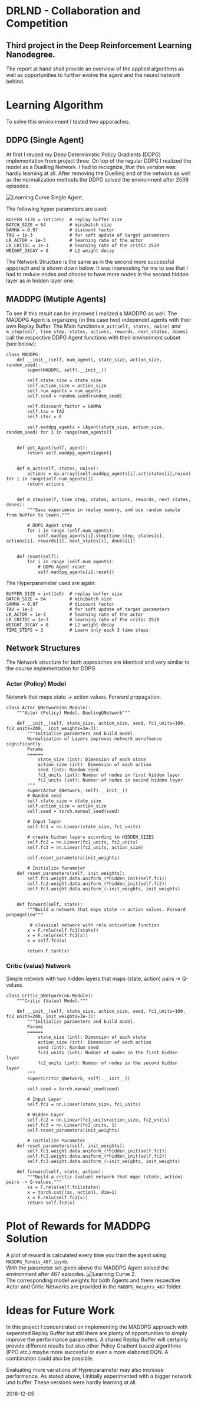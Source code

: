 # DRLND - Collaboration and Competition
## Third project in the Deep Reinforcement Learning Nanodegree.

The report at hand shall provide an overview of the applied algorithms as well as opportunities to further evolve the agent and the neural network behind.

# Learning Algorithm

To solve this environment I tested two apporaches.

## DDPG (Single Agent)
At first I reused my Deep Deterministic Policy Gradients (DDPG) implementation from project three. On top of the regular DDPG I realized the model as a Duelling Network. I had to recognize, that this version was hardly learning at all. After removing the Duelling end of the network as well as the normalization methods the DDPG solved the environment after 2539 episodes. 

![Learning Curve Single Agent.](learning_curve_single_agent_2539.png)

The following hyper parameters are used:

```
BUFFER_SIZE = int(1e5)  # replay buffer size
BATCH_SIZE = 64         # minibatch size
GAMMA = 0.97            # discount factor
TAU = 1e-3              # for soft update of target parameters
LR_ACTOR = 1e-3         # learning rate of the actor
LR_CRITIC = 1e-3        # learning rate of the critic 2539
WEIGHT_DECAY = 0        # L2 weight decay
```
The Network Structure is the same as in the second more successful apporach and is shown down below. It was interessting for me to see that I had to reduce nodes and choose to have more nodes in the second hidden layer as in hidden layer one.
<br>

## MADDPG (Mutiple Agents)
To see if this result can be improved I realized a MADDPG as well. The MADDPG Agent is organizing (in this case two) independet agents with their own Replay Buffer. The Main functions `m_act(self, states, noise)`  and `m_step(self, time_step, states, actions, rewards, next_states, dones)` call the respective DDPG Agent functions with their environment subset (see below):
```
class MADDPG:
    def __init__(self, num_agents, state_size, action_size, random_seed):
        super(MADDPG, self).__init__()

        self.state_size = state_size
        self.action_size = action_size
        self.num_agents = num_agents
        self.seed = random.seed(random_seed)

        self.discount_factor = GAMMA
        self.tau = TAU
        self.iter = 0

        self.maddpg_agents = [Agent(state_size, action_size, random_seed) for i in range(num_agents)]


    def get_Agent(self, agent):
        return self.maddpg_agents[agent]


    def m_act(self, states, noise):
        actions = np.array([self.maddpg_agents[i].act(states[i],noise) for i in range(self.num_agents)])
        return actions


    def m_step(self, time_step, states, actions, rewards, next_states, dones):
        """Save experience in replay memory, and use random sample from buffer to learn."""

        # DDPG Agent step
        for i in range (self.num_agents):
            self.maddpg_agents[i].step(time_step, states[i], actions[i], rewards[i], next_states[i], dones[i])


    def reset(self):
        for i in range (self.num_agents):
            # DDPG Agent reset
            self.maddpg_agents[i].reset()
```

The Hyperparameter used are again: 
```
BUFFER_SIZE = int(1e5)  # replay buffer size
BATCH_SIZE = 64         # minibatch size
GAMMA = 0.97            # discount factor
TAU = 1e-3              # for soft update of target parameters
LR_ACTOR = 1e-3         # learning rate of the actor
LR_CRITIC = 1e-3        # learning rate of the critic 2539
WEIGHT_DECAY = 0        # L2 weight decay
TIME_STEPS = 3          # Learn only each 3 time steps
```

## Network Structures
The Network structure for both approaches are identical and very similar to the course implementation for DDPG

### Actor (Policy) Model
Network that maps state -> action values. Forward propagation.

```  
class Actor_QNetwork(nn.Module):
    """Actor (Policy) Model. DuelingQNetwork"""

    def __init__(self, state_size, action_size, seed, fc1_units=100, fc2_units=200,  init_weights=3e-3):
        """Initialize parameters and build model.
        Normalization of Layers improves network perofmance significantly.
        Params
        ======
            state_size (int): Dimension of each state
            action_size (int): Dimension of each action
            seed (int): Random seed
            fc1_units (int): Number of nodes in first hidden layer
            fc2_units (int): Number of nodes in second hidden layer
        """
        super(Actor_QNetwork, self).__init__()
        # Random seed
        self.state_size = state_size
        self.action_size = action_size
        self.seed = torch.manual_seed(seed)

        # Input layer
        self.fc1 = nn.Linear(state_size, fc1_units)

        # create hidden layers according to HIDDEN_SIZES
        self.fc2 = nn.Linear(fc1_units, fc2_units)
        self.fc3 = nn.Linear(fc2_units, action_size)

        self.reset_parameters(init_weights)

        # Initialize Parameter
    def reset_parameters(self, init_weights):
        self.fc1.weight.data.uniform_(*hidden_init(self.fc1))
        self.fc2.weight.data.uniform_(*hidden_init(self.fc2))
        self.fc3.weight.data.uniform_(-init_weights, init_weights)


    def forward(self, state):
        """Build a network that maps state -> action values. Forward propagation"""

         # classical network with relu activation function
        x = F.relu(self.fc1(state))
        x = F.relu(self.fc2(x))
        x = self.fc3(x)

        return F.tanh(x)
```

### Critic (value) Network
Simple network with two hidden layers that maps (state, action) pairs -> Q-values.

```
class Critic_QNetwork(nn.Module):
    """Critic (Value) Model."""

    def __init__(self, state_size, action_size, seed, fc1_units=100, fc2_units=200, init_weights=3e-3):
        """Initialize parameters and build model.
        Params
        ======
            state_size (int): Dimension of each state
            action_size (int): Dimension of each action
            seed (int): Random seed
            fcs1_units (int): Number of nodes in the first hidden layer
            fc2_units (int): Number of nodes in the second hidden layer
        """
        super(Critic_QNetwork, self).__init__()

        self.seed = torch.manual_seed(seed)

        # Input Layer
        self.fc1 = nn.Linear(state_size, fc1_units)

        # Hidden Layer
        self.fc2 = nn.Linear(fc1_units+action_size, fc2_units)
        self.fc3 = nn.Linear(fc2_units, 1)
        self.reset_parameters(init_weights)

        # Initialize Parameter
    def reset_parameters(self, init_weights):
        self.fc1.weight.data.uniform_(*hidden_init(self.fc1))
        self.fc2.weight.data.uniform_(*hidden_init(self.fc2))
        self.fc3.weight.data.uniform_(-init_weights, init_weights)

    def forward(self, state, action):
        """Build a critic (value) network that maps (state, action) pairs -> Q-values."""
        xs = F.relu(self.fc1(state))
        x = torch.cat((xs, action), dim=1)
        x = F.relu(self.fc2(x))
        return self.fc3(x)
```

# Plot of Rewards for MADDPG Solution
A plot of reward is calculated every time you train the agent using `MADDPG_Tennis_467.ipynb`.
<br>
With the parameter set given above the MADDPG Agent solved the environment after 467 episodes.
![Learning Curve 2.](learning_curve_467.png)
<br>
The corresponding model weights for both Agents and there respective Actor and Critic Networks are provided in the `MADDPG_Weights_467` folder.

# Ideas for Future Work
In this project I concentrated on implementing the MADDPG approach with seperated Replay Buffer but still there are plenty of opportunities to simply improve the performance parameters. A shared Replay Buffer will certainly provide different results but also other Policy Gradient based algorithms (PPO etc.) maybe more succesful or even a more elabored DQN. A combination could also be possible.

Evaluating more variations of Hyperparameter may also increase performance. As stated above, I initially experimented with a bigger network und buffer. These versions were hardly learning at all.

2018-12-05



